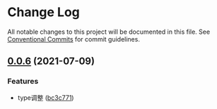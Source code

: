 # Change Log

All notable changes to this project will be documented in this file.
See [Conventional Commits](https://conventionalcommits.org) for commit guidelines.

## [0.0.6](https://github.com/xbcc123/xbc-monorep/compare/v0.0.5...v0.0.6) (2021-07-09)


### Features

* type调整 ([bc3c771](https://github.com/xbcc123/xbc-monorep/commit/bc3c77198b95cb1d9a3da6cf2c0915f48345d476))
